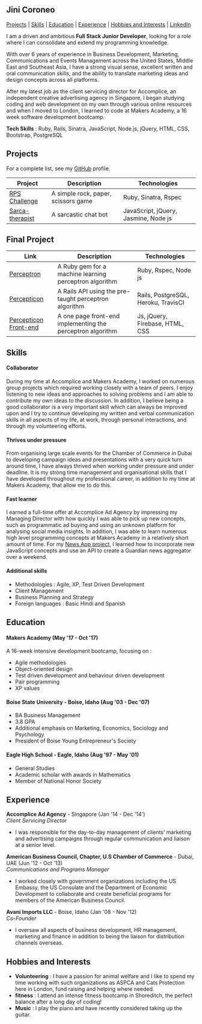## Jini Coroneo

[Projects](#projects) | [Skills](#skills) | [Education](#education) | [Experience](#experience) |
[Hobbies and Interests](#hobbies-and-interests) | [LinkedIn](https://www.linkedin.com/in/jinicoroneo)

I am a driven and ambitious **Full Stack Junior Developer**, looking for a role where I can consolidate and extend my programming knowledge.

With over 6 years of experience in Business Development, Marketing, Communications and Events Management across the United States, Middle East and Southeast Asia, I have a strong visual sense, excellent written and oral communication skills, and the ability to translate marketing ideas and design concepts across all platforms.

After my latest job as the client servicing director for Accomplice, an independent creative advertising agency in Singapore, I began studying coding and web development on my own through various online resources and when I moved to London, I learned to code at Makers Academy, a 16 week software development bootcamp.

**Tech Skills** : Ruby, Rails, Sinatra, JavaScript, Node.js, jQuery, HTML, CSS, Bootstrap, PostgreSQL

## Projects

For a complete list, see my [GitHub](https://github.com/jinimcoroneo) profile.

| Project   | Description | Technologies |
|---        |---         |---           |
| [RPS Challenge](https://github.com/jinimcoroneo/rps-challenge) | A simple rock, paper, scissors game | Ruby, Sinatra, Rspec |
| [Sarca-therapist](https://github.com/jinimcoroneo/sarca-therapist) | A sarcastic chat bot | JavaScript, jQuery, Jasmine, Node js |

## Final Project

| Link   | Description | Technologies |
|---        |---         |---           |
| [Perceptron](https://github.com/jinimcoroneo/Perceptron) | A Ruby gem for a machine learning perceptron algorithm | Ruby, Rspec, Node js |
| [Percepticon](https://github.com/jinimcoroneo/percepticon) | A Rails API using the pre-taught perceptron algorithm | Rails, PostgreSQL, Heroku, TravisCI |
| [Percepticon Front-end](https://github.com/jinimcoroneo/percepticon-frontend) | A one page front-end implementing the perceptron algorithm | Js, jQuery, Firebase, HTML, CSS |

## Skills

#### Collaborator

During my time at Accomplice and Makers Academy, I worked on numerous group projects which required working closely with a team of peers. I enjoy listening to new ideas and approaches to solving problems and I am able to contribute my own ideas to the discussion. In addition, I believe being a good collaborator is a very important skill which can always be improved upon and I try to continue developing my written and verbal communication skills in all aspects of my life, at work, through personal interactions, and through my volunteering efforts.

#### Thrives under pressure

From organising large scale events for the Chamber of Commerce in Dubai to developing campaign ideas and presentations with a very quick turn around time, I have always thrived when working under pressure and under deadline. It is my strong time management and organisational skills that I have developed throughout my professional career, in addition to my time at Makers Academy, that allow me to do this.

#### Fast learner

I earned a full-time offer at Accomplice Ad Agency by impressing my Managing Director with how quickly I was able to pick up new concepts, such as programmatic ad buying and using an unknown platform for analysing social media insights. In addition, I was able to learn numerous high level programming concepts at Makers Academy in a relatively short amount of time. For my [News App project](https://github.com/jinimcoroneo/news-summary-app), I learned how to incorporate new JavaScript concepts and use an API to create a Guardian news aggregator over a weekend.


#### Additional skills

 - Methodologies : Agile, XP, Test Driven Development
 - Client Management
 - Business Planning and Strategy
 - Foreign languages : Basic Hindi and Spanish

## Education

#### Makers Academy (May '17 - Oct '17)

A 16-week intensive development bootcamp, focusing on :

- Agile methodologies
- Object-oriented design
- Test driven development and behaviour driven development
- Pair programming
- XP values

#### Boise State University -  Boise, Idaho (Aug '03 - Dec '07)

- BA Business Management
- 3.8 GPA
- Additional emphasis on Marketing, Economics, Sociology and Psychology
- President of Boise Young Entrepreneur's Society

#### Eagle High School -  Eagle, Idaho (Aug '97 - May '01)

- General Studies
- Academic scholar with awards in Mathematics
- Member of National Honor Society

## Experience

**Accomplice Ad Agency** - Singapore (Jan '14 - Dec '14')    
*Client Servicing Director*

- I was responsible for the day-to-day management of clients’ marketing and advertising campaigns through regular
communication and liaison at a senior level.

**American Business Council, Chapter, U.S Chamber of Commerce** - Dubai, UAE (Jun '12 - Oct '13)    
*Communications and Programs Manager*  

- I worked closely with government organizations including the US Embassy, the US Consulate and the Department of
Economic Development to collaborate and create beneficial programs for members of the American Business Council.

**Avani Imports LLC** - Boise, Idaho (Jan '08 - Nov '12)   
*Co-Founder*  

- I oversaw all aspects of business development, HR management, marketing and finance in addition to being the liaison
for distribution channels overseas.

## Hobbies and Interests
- **Volunteering** : I have a passion for animal welfare and I like to spend my time working with such organizations as ASPCA and Cats Protection here in London, fund raising and helping where needed.
- **fitness** : I attend an intense fitness bootcamp in Shoreditch, the perfect balance after a long day of coding!
- **Music** : I play the piano and have recently considered taking up the guitar.
